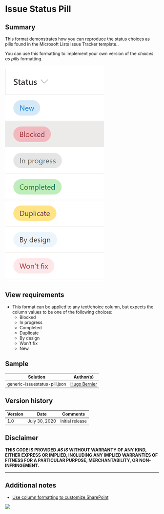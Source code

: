 # Issue Status Pill 

## Summary
This format demonstrates how you can reproduce the status choices as pills found in the Microsoft Lists Issue Tracker template..

You can use this formatting to implement your own version of the *choices as pills* formatting.

![screenshot of the sample](./screenshot.png)

## View requirements
- This format can be applied to any text/choice column, but expects the column values to be one of the following choices:
  - Blocked
  - In progress
  - Completed
  - Duplicate
  - By design
  - Won't fix
  - New

## Sample

Solution|Author(s)
--------|---------
generic-issuestatus-pill.json | [Hugo Bernier](https://twitter.com/bernierh)

## Version history

Version|Date|Comments
-------|----|--------
1.0|July 30, 2020|Initial release

## Disclaimer
**THIS CODE IS PROVIDED *AS IS* WITHOUT WARRANTY OF ANY KIND, EITHER EXPRESS OR IMPLIED, INCLUDING ANY IMPLIED WARRANTIES OF FITNESS FOR A PARTICULAR PURPOSE, MERCHANTABILITY, OR NON-INFRINGEMENT.**

---

## Additional notes

- [Use column formatting to customize SharePoint](https://docs.microsoft.com/en-us/sharepoint/dev/declarative-customization/column-formatting#me)

<img src="https://telemetry.sharepointpnp.com/sp-dev-list-formatting/column-samples/generic-issuestatus-pill" />
